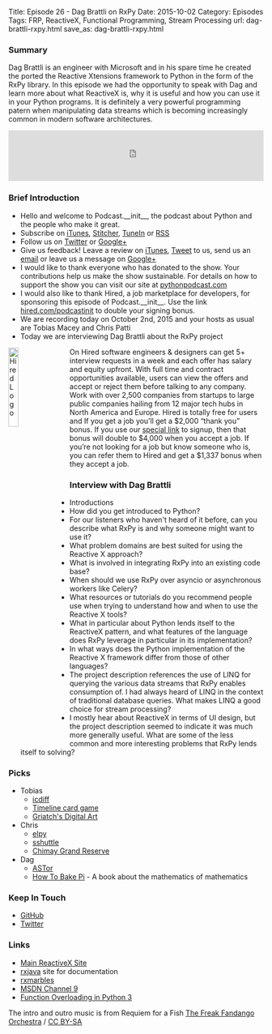 Title: Episode 26 - Dag Brattli on RxPy
Date: 2015-10-02
Category: Episodes
Tags: FRP, ReactiveX, Functional Programming, Stream Processing
url: dag-brattli-rxpy.html
save_as: dag-brattli-rxpy.html

### Summary
Dag Brattli is an engineer with Microsoft and in his spare time he created the ported the Reactive Xtensions framework to Python in the form of the RxPy library. In this episode we had the opportunity to speak with Dag and learn more about what ReactiveX is, why it is useful and how you can use it in your Python programs. It is definitely a very powerful programming patern when manipulating data streams which is becoming increasingly common in modern software architectures.

<iframe id="audio_iframe" src="http://www.podbean.com/media/player/ngjdq-595627?from=yiiadmin&skin=103&postId=5854759&download=1&share=1&fonts=Helvetica&auto=0" height="100" width="100%" frameborder="0" scrolling="no" data-name="pb-iframe-player"></iframe>

### Brief Introduction
- Hello and welcome to Podcast.\_\_init\_\_, the podcast about Python and the people who make it great.
- Subscribe on [iTunes](https://itunes.apple.com/us/podcast/podcast.-init/id981834425?mt=2&uo=6&at=&ct=), [Stitcher](http://www.stitcher.com/s?fid=64838&refid=stpr), [TuneIn](http://tunein.com/embed/follow/p726240/#) or [RSS](http://podcastinit.podbean.com/feed/)
- Follow us on [Twitter](https://twitter.com/Podcast__init__) or [Google+](https://plus.google.com/+Podcastinit-the-python-podcast)
- Give us feedback! Leave a review on [iTunes](https://itunes.apple.com/us/podcast/podcast.-init/id981834425?mt=2&uo=6&at=&ct=), [Tweet](https://twitter.com/Podcast__init__) to us, send us an [email](mailto:hosts@podcastinit.com) or leave us a message on [Google+](https://plus.google.com/+Podcastinit-the-python-podcast)
- I would like to thank everyone who has donated to the show. Your contributions help us make the show sustainable. For details on how to support the show you can visit our site at [pythonpodcast.com](http://pythonpodcast.com)
- I would also like to thank Hired, a job marketplace for developers, for sponsoring this episode of Podcast.\_\_init\_\_. Use the link [hired.com/podcastinit](https://hired.com/?utm_content=shownotes-4k&utm_medium=podcast&utm_source=podcastinit) to double your signing bonus.
- We are recording today on October 2nd, 2015 and your hosts as usual are Tobias Macey and Chris Patti
- Today we are interviewing Dag Brattli about the RxPy project

<div class="well">
<a href="https://hired.com/?utm_content=shownotes-4k&utm_medium=podcast&utm_source=podcastinit"><img src="/images/hired-logo-dark-padding.png" alt="Hired Logo" style="float: left; width: 20%; margin-right: 20px;"></a>
<p>
On Hired software engineers & designers can get 5+ interview requests in a week and each offer has salary and equity upfront. With full time and contract opportunities available, users can view the offers and accept or reject them before talking to any company. Work with over 2,500 companies from startups to large public companies hailing from 12 major tech hubs in North America and Europe.  Hired is totally free for users and If you get a job you’ll get a $2,000 “thank you” bonus. If you use our <a href="https://hired.com/?utm_content=shownotes-4k&utm_medium=podcast&utm_source=podcastinit">special link</a> to signup, then that bonus will double to $4,000 when you accept a job. If you’re not looking for a job but know someone who is, you can refer them to Hired and get a $1,337 bonus when they accept a job.
</p>
</div>

### Interview with Dag Brattli
- Introductions
- How did you get introduced to Python?
- For our listeners who haven't heard of it before, can you describe what RxPy is and why someone might want to use it?
- What problem domains are best suited for using the Reactive X approach?
- What is involved in integrating RxPy into an existing code base?
- When should we use RxPy over asyncio or asynchronous workers like Celery?
- What resources or tutorials do you recommend people use when trying to understand how and when to use the Reactive X tools?
- What in particular about Python lends itself to the ReactiveX pattern, and what features of the language does RxPy leverage in particular in its implementation?
- In what ways does the Python implementation of the Reactive X framework differ from those of other languages?
- The project description references the use of LINQ for querying the various data streams that RxPy enables consumption of. I had always heard of LINQ in the context of traditional database queries. What makes LINQ a good choice for stream processing?
- I mostly hear about ReactiveX in terms of UI design, but the project description seemed to indicate it was much more generally useful. What are some of the less common and more interesting problems that RxPy lends itself to solving?

### Picks
- Tobias
    - [icdiff](https://github.com/jeffkaufman/icdiff)
    - [Timeline card game](http://amzn.to/1OpNF1B)
    - [Griatch's Digital Art](http://griatch-art.deviantart.com/)
- Chris
    - [elpy](https://github.com/jorgenschaefer/elpy)
    - [sshuttle](https://github.com/apenwarr/sshuttle)
    - [Chimay Grand Reserve](http://www.beeradvocate.com/beer/profile/215/2512/)
- Dag
    - [ASTor](https://github.com/berkerpeksag/astor)
    - [How To Bake Pi](http://amzn.to/1OM3XDl) - A book about the mathematics of mathematics

### Keep In Touch
- [GitHub](https://github.com/dbrattli)
- [Twitter](https://twitter.com/dbrattli)

### Links
- [Main ReactiveX Site](http://reactivex.io/)
- [rxjava](https://github.com/ReactiveX/RxJava) site for documentation
- [rxmarbles](http://rxmarbles.com/)
- [MSDN Channel 9](https://channel9.msdn.com/tags/rx/)
- [Function Overloading in Python 3](https://github.com/bintoro/overloading.py)

The intro and outro music is from Requiem for a Fish [The Freak Fandango Orchestra](http://freemusicarchive.org/music/The_Freak_Fandango_Orchestra/) / [CC BY-SA](http://creativecommons.org/licenses/by-sa/3.0/)
